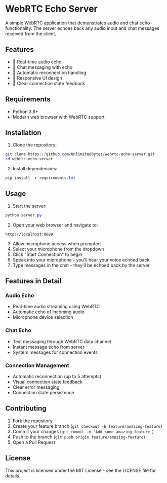 # WebRTC Echo Server

A simple WebRTC application that demonstrates audio and chat echo functionality. The server echoes back any audio input and chat messages received from the client.

## Features

- 🎤 Real-time audio echo
- 💬 Chat messaging with echo
- 🔄 Automatic reconnection handling
- 📱 Responsive UI design
- 🎯 Clear connection state feedback

## Requirements

- Python 3.8+
- Modern web browser with WebRTC support

## Installation

1. Clone the repository:
```powershell
git clone https://github.com/UnlimitedBytes/webrtc-echo-server.git
cd webrtc-echo-server
```

2. Install dependencies:
```powershell
pip install -r requirements.txt
```

## Usage

1. Start the server:
```powershell
python server.py
```

2. Open your web browser and navigate to:
```
http://localhost:8080
```

3. Allow microphone access when prompted
4. Select your microphone from the dropdown
5. Click "Start Connection" to begin
6. Speak into your microphone - you'll hear your voice echoed back
7. Type messages in the chat - they'll be echoed back by the server

## Features in Detail

### Audio Echo
- Real-time audio streaming using WebRTC
- Automatic echo of incoming audio
- Microphone device selection

### Chat Echo
- Text messaging through WebRTC data channel
- Instant message echo from server
- System messages for connection events

### Connection Management
- Automatic reconnection (up to 5 attempts)
- Visual connection state feedback
- Clear error messaging
- Connection state persistence

## Contributing

1. Fork the repository
2. Create your feature branch (`git checkout -b feature/amazing-feature`)
3. Commit your changes (`git commit -m 'Add some amazing feature'`)
4. Push to the branch (`git push origin feature/amazing-feature`)
5. Open a Pull Request

## License

This project is licensed under the MIT License - see the LICENSE file for details.